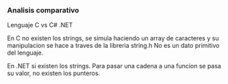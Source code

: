 ### Analisis comparativo

Lenguaje C vs C# .NET

En C no existen los strings, se simula haciendo un array de caracteres y su manipulacion se hace a traves de la libreria string.h
No es un dato primitivo del lenguaje.

En .NET si existen los strings. Para pasar una cadena a una funcion se pasa su valor, no existen los punteros.
